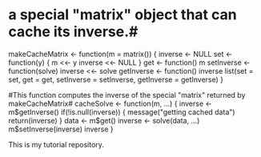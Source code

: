 # a special "matrix" object that can cache its inverse.#
makeCacheMatrix <- function(m = matrix()) {
inverse <- NULL
set <- function(y) {
m <<- y
inverse <<- NULL
}
get <- function() m
setInverse <- function(solve) inverse <<- solve
getInverse <- function() inverse
list(set = set, get = get,
setInverse = setInverse,
getInverse = getInverse)
}

#This function computes the inverse of the special "matrix" returned by makeCacheMatrix#
cacheSolve <- function(m, ...) {
inverse <- m$getInverse()
if(!is.null(inverse)) {
message("getting cached data")
return(inverse)
}
data <- m$get()
inverse <- solve(data, ...)
m$setInverse(inverse)
inverse
}

This is my tutorial repository.
